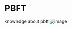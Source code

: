 # PBFT
knowledge about pbft
![image](https://user-images.githubusercontent.com/82591506/178739034-4b1ee78d-60ef-4a0b-9116-a2a598c74e12.png)
